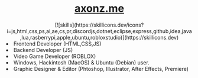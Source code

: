<div align="center">
<h1><a href="https://axonz.me">axonz.me</a></h1>
[![skills](https://skillicons.dev/icons?i=js,html,css,ps,ai,ae,cs,pr,discordjs,dotnet,eclipse,express,github,idea,java,lua,rasberrypi,apple,ubuntu,robloxstudio)](https://skillicons.dev)
</div>
<li>
  Frontend Developer (HTML,CSS,JS)
</li>
<li>
  Backend Developer (JS)
</li>
<li>
  Video Game Developer (ROBLOX)
</li>
<li>
  Windows, Hackintosh (MacOS) & Ubuntu (Debian) user.
</li>
<li>
  Graphic Designer & Editor (Phtoshop, Illustrator, After Effects, Premiere)
</li>
